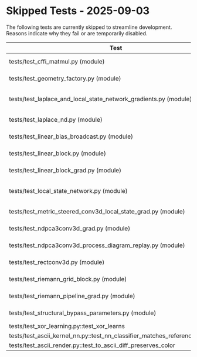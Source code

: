 # Skipped Tests - 2025-09-03

The following tests are currently skipped to streamline development. Reasons indicate why they fail or are temporarily disabled.

| Test | Reason |
| --- | --- |
| tests/test_cffi_matmul.py (module) | requires setuptools for CFFI backend |
| tests/test_geometry_factory.py (module) | AbstractTensor.unravel_index_ not implemented |
| tests/test_laplace_and_local_state_network_gradients.py (module) | LocalStateNetwork gradients unsupported (unravel_index_ missing) |
| tests/test_laplace_nd.py (module) | AbstractTensor.unravel_index_ not implemented |
| tests/test_linear_bias_broadcast.py (module) | Linear.backward not implemented |
| tests/test_linear_block.py (module) | LinearBlock gradients not implemented |
| tests/test_linear_block_grad.py (module) | LinearBlock gradients not implemented |
| tests/test_local_state_network.py (module) | LocalStateNetwork backward and unravel_index_ not implemented |
| tests/test_metric_steered_conv3d_local_state_grad.py (module) | MetricSteeredConv3D gradients unsupported |
| tests/test_ndpca3conv3d_grad.py (module) | NDPCA3Conv3d gradients inconsistent |
| tests/test_ndpca3conv3d_process_diagram_replay.py (module) | demo replay flaky and slow (KeyError) |
| tests/test_rectconv3d.py (module) | RectConv3d.backward not implemented |
| tests/test_riemann_grid_block.py (module) | RiemannGridBlock depends on unravel_index_ implementation |
| tests/test_riemann_pipeline_grad.py (module) | Riemann pipeline gradients require unravel_index_ |
| tests/test_structural_bypass_parameters.py (module) | MetricSteeredConv3DWrapper depends on unravel_index_ |
| tests/test_xor_learning.py::test_xor_learns | takes too long |
| tests/test_ascii_kernel_nn.py::test_nn_classifier_matches_reference_bitmasks | takes too long |
| tests/test_ascii_render.py::test_to_ascii_diff_preserves_color | takes too long |
